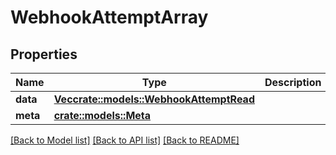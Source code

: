 # WebhookAttemptArray

## Properties

Name | Type | Description | Notes
------------ | ------------- | ------------- | -------------
**data** | [**Vec<crate::models::WebhookAttemptRead>**](WebhookAttemptRead.md) |  | 
**meta** | [**crate::models::Meta**](Meta.md) |  | 

[[Back to Model list]](../README.md#documentation-for-models) [[Back to API list]](../README.md#documentation-for-api-endpoints) [[Back to README]](../README.md)


